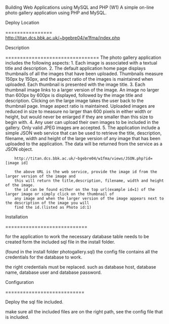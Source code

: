 Building Web Applications using MySQL and PHP (W1)
A simple on-line photo gallery application using PHP and MySQL.


Deploy Location

================
http://titan.dcs.bbk.ac.uk/~bgebre04/w1fma/index.php

Description

================================
The photo gallery application includes the following aspects:
	1. Each image is associated with a textual title and description.
	2. The default application home page displays thumbnails of all the images that have
		been uploaded. Thumbnails measure 150px by 150px, and the
		aspect ratio of the images is maintained when uploaded. Each thumbnail is presented with the
		image title.
	3. Each thumbnail image links to a larger version of the image. An image no larger than
		600px by 600px is displayed, followed by the image title and description.
		Clicking on the large image takes the user back to the thumbnail page. Image
		aspect ratio is maintained. Uploaded images are reduced in size to
		measure no larger than 600 pixels in either width or height, but would never be
		enlarged if they are smaller than this size to begin with.
	4.  Any user can upload their own images to be included in the gallery. Only valid JPEG
		images are accepted.
	5. The application  include a simple JSON web service that can be used to retrieve
		the title, description, filename, width and height of the large version of any image that
		has been uploaded to the application. The data will be returned from the service
		as a JSON object. 
		
		http://titan.dcs.bbk.ac.uk/~bgebre04/w1fma/views/JSON.php?id=[image id]
		
		the above URL is the web service, provide the image id from the larger version of the image and 
		this will return the title,description, filename, width and height of the image.
		the id can be found either on the top url(example id=1) of the larger image or simply click on the thumbnail of
		any image and when the larger version of the image appears next to the description of the image you will
		find the id.(listed as Photo id:1)



Installation

============================

for the application to work the necessary database table needs to be created form the included sql file 
in the install folder.

(found in the install folder photogallery.sql)
the config file contains all the credentials for the database to work.

the right credentials must be replaced. such as database host, database name, database user
and database password.


Configuration


===========================

Deploy the sql file included.

make sure all the included files are on the right path,
see the config file that is included.


